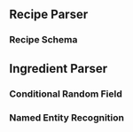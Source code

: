 ## Recipe Parser

### Recipe Schema

## Ingredient Parser

### Conditional Random Field

### Named Entity Recognition
